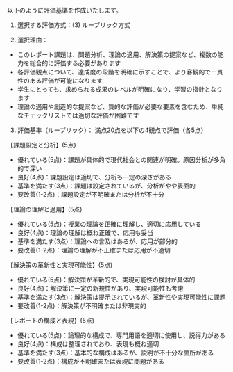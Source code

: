 以下のように評価基準を作成いたします。

1. 選択する評価方式：(3) ルーブリック方式

2. 選択理由：
- このレポート課題は、問題分析、理論の適用、解決策の提案など、複数の能力を総合的に評価する必要があります
- 各評価観点について、達成度の段階を明確に示すことで、より客観的で一貫性のある評価が可能になります
- 学生にとっても、求められる成果のレベルが明確になり、学習の指針となります
- 理論の適用や創造的な提案など、質的な評価が必要な要素を含むため、単純なチェックリストでは適切な評価が困難です

3. 評価基準（ルーブリック）：
満点20点を以下の4観点で評価（各5点）

【課題設定と分析】(5点)
- 優れている(5点)：課題が具体的で現代社会との関連が明確。原因分析が多角的で深い
- 良好(4点)：課題設定は適切で、分析も一定の深さがある
- 基準を満たす(3点)：課題は設定されているが、分析がやや表面的
- 要改善(1-2点)：課題設定が不明確または分析が不十分

【理論の理解と適用】(5点)
- 優れている(5点)：授業の理論を正確に理解し、適切に応用している
- 良好(4点)：理論の理解は概ね正確で、応用も妥当
- 基準を満たす(3点)：理論への言及はあるが、応用が部分的
- 要改善(1-2点)：理論の理解が不正確または応用が不適切

【解決策の革新性と実現可能性】(5点)
- 優れている(5点)：解決策が革新的で、実現可能性の検討が具体的
- 良好(4点)：解決策に一定の新規性があり、実現可能性も考慮
- 基準を満たす(3点)：解決策は提示されているが、革新性や実現可能性に課題
- 要改善(1-2点)：解決策が不明確または非現実的

【レポートの構成と表現】(5点)
- 優れている(5点)：論理的な構成で、専門用語を適切に使用し、説得力がある
- 良好(4点)：構成は整理されており、表現も概ね適切
- 基準を満たす(3点)：基本的な構成はあるが、説明が不十分な箇所がある
- 要改善(1-2点)：構成が不明確または表現に問題がある